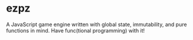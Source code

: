 # ezpz
A JavaScript game engine written with global state, immutability, and pure functions in mind. Have func(tional programming) with it!
